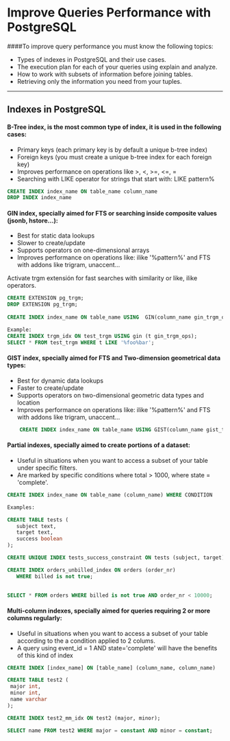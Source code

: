 
Improve Queries Performance with PostgreSQL
===================

####To improve query performance you must know the following topics:
 - Types of indexes in PostgreSQL and their use cases.
 - The execution plan for each of your queries using explain and analyze.
 - How to work with subsets of information before joining tables.
 - Retrieving only the information you need from your tuples.

----------


Indexes in PostgreSQL
-------------

#### B-Tree index, is the most common type of index, it is used in the following cases:

- Primary keys (each primary key is by default a unique b-tree index)
- Foreign keys (you must create a unique b-tree index for each foreign key)
- Improves performance on operations like >, <, >=, <=, =
- Searching with LIKE operator for strings that start with: LIKE pattern%    

```sql
CREATE INDEX index_name ON table_name column_name
DROP INDEX index_name
```

#### GIN index, specially aimed for FTS or searching inside composite values (jsonb, hstore...):
- Best for static data lookups
- Slower to create/update
- Supports operators on one-dimensional arrays
- Improves performance on operations like: ilike '%pattern%' and FTS with addons like trigram, unaccent...


Activate trgm extensión for fast searches with similarity or like, ilike operators.
 
 ```sql
 CREATE EXTENSION pg_trgm;
 DROP EXTENSION pg_trgm;
    
 CREATE INDEX index_name ON table_name USING  GIN(column_name gin_trgm_ops)

 Example:
 CREATE INDEX trgm_idx ON test_trgm USING gin (t gin_trgm_ops);
 SELECT * FROM test_trgm WHERE t LIKE '%foo%bar';
 ```

#### GIST index, specially aimed for FTS and Two-dimension geometrical data types:
- Best for dynamic data lookups
- Faster to create/update
- Supports operators on two-dimensional geometric data types and location
- Improves performance on operations like: ilike '%pattern%' and FTS with addons like trigram, unaccent...

```sql
    CREATE INDEX index_name ON table_name USING GIST(column_name gist_trgm_ops)
```

#### Partial indexes, specially aimed to create portions of a dataset:
- Useful in situations when you want to access a subset of your table under specific filters.
- Are marked by specific conditions where total > 1000, where state = 'complete'.

 ```sql
CREATE INDEX index_name ON table_name (column_name) WHERE CONDITION

Examples:

CREATE TABLE tests (
    subject text,
    target text,
    success boolean
);

CREATE UNIQUE INDEX tests_success_constraint ON tests (subject, target) WHERE success;

CREATE INDEX orders_unbilled_index ON orders (order_nr)
    WHERE billed is not true;

    
SELECT * FROM orders WHERE billed is not true AND order_nr < 10000;
```

#### Multi-column indexes, specially aimed for queries requiring 2 or more columns regularly:

- Useful in situations when you want to access a subset of your table according to the a condition applied to 2 colums.
- A query using event_id = 1 AND state='complete' will have the benefits of this kind of index

 ```sql
CREATE INDEX [index_name] ON [table_name] (column_name, column_name)

CREATE TABLE test2 (
  major int,
  minor int,
  name varchar
);

CREATE INDEX test2_mm_idx ON test2 (major, minor);

SELECT name FROM test2 WHERE major = constant AND minor = constant;
 ```
